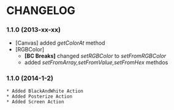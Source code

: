# CHANGELOG

### 1.1.0 (2013-xx-xx)

  * [Canvas] added *getColorAt* method 
  * [RGBColor] 
    - **[BC Breaks]** changed  *setRGBColor* to *setFromRGBColor*
    - added    *setFromArray,setFromValue,setFromHex* methdos

### 1.1.0 (2014-1-2)

    * Added BlackAndWhite Action
    * Added Posterize Action
    * Added Screen Action